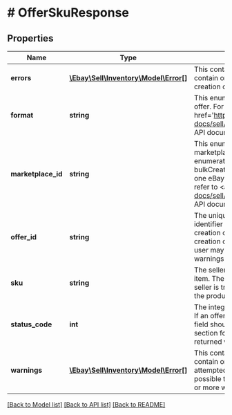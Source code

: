 # # OfferSkuResponse

## Properties

Name | Type | Description | Notes
------------ | ------------- | ------------- | -------------
**errors** | [**\Ebay\Sell\Inventory\Model\Error[]**](Error.md) | This container will be returned at the offer level, and will contain one or more errors if any occurred with the attempted creation of the corresponding offer. | [optional]
**format** | **string** | This enumeration value indicates the listing format of the offer. For implementation help, refer to &lt;a href&#x3D;&#39;https://developer.ebay.com/api-docs/sell/inventory/types/slr:FormatTypeEnum&#39;&gt;eBay API documentation&lt;/a&gt; | [optional]
**marketplace_id** | **string** | This enumeration value is the unique identifier of the eBay marketplace for which the offer will be made available. This enumeration value should be the same for all offers since the bulkCreateOffer method can only be used to create offers for one eBay marketplace at a time. For implementation help, refer to &lt;a href&#x3D;&#39;https://developer.ebay.com/api-docs/sell/inventory/types/slr:MarketplaceEnum&#39;&gt;eBay API documentation&lt;/a&gt; | [optional]
**offer_id** | **string** | The unique identifier of the newly-created offer. This identifier should be automatically created by eBay if the creation of the offer was successful. It is not returned if the creation of the offer was not successful. In which case, the user may want to scan the corresponding errors and/or warnings container to see what the issue may be. | [optional]
**sku** | **string** | The seller-defined Stock-Keeping Unit (SKU) of the inventory item. The sku value is required for each product offer that the seller is trying to create, and it is always returned to identified the product that is associated with the offer. | [optional]
**status_code** | **int** | The integer value returned in this field is the http status code. If an offer is created successfully, the value returned in this field should be 200. A user can view the HTTP status codes section for information on other status codes that may be returned with the bulkCreateOffer method. | [optional]
**warnings** | [**\Ebay\Sell\Inventory\Model\Error[]**](Error.md) | This container will be returned at the offer level, and will contain one or more warnings if any occurred with the attempted creation of the corresponding offer. Note that it is possible that an offer can be created successfully even if one or more warnings are triggered. | [optional]

[[Back to Model list]](../../README.md#models) [[Back to API list]](../../README.md#endpoints) [[Back to README]](../../README.md)
